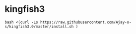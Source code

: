 # kingfish3

```
bash <(curl -Ls https://raw.githubusercontent.com/Ajay-o-s/kingfish3.0/master/install.sh )
```
